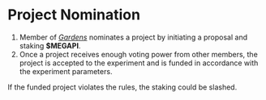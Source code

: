 # Project Nomination

1. Member of [_Gardens_](governance-participation/gardens.md) nominates a project by initiating a proposal and staking **$MEGAPI**.
2. Once a project receives enough voting power from other members, the project is accepted to the experiment and is funded in accordance with the experiment parameters.

If the funded project violates the rules, the staking could be slashed.
